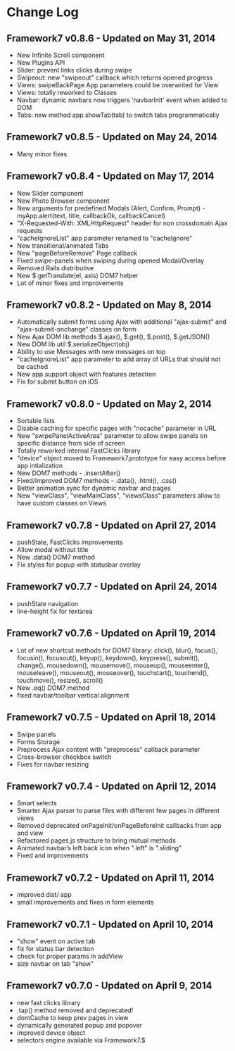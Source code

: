 # Change Log

## Framework7 v0.8.6 - Updated on May 31, 2014

* New Infinite Scroll component
* New Plugins API
* Slider: prevent links clicks during swipe
* Swipeout: new "swipeout" callback which returns opened progress
* Views: swipeBackPage App parameters could be overwrited for View
* Views: totally reworked to Classes
* Navbar: dynamic navbars now triggers 'navbarInit' event when added to DOM
* Tabs: new method app.showTab(tab) to switch tabs programmatically

## Framework7 v0.8.5 - Updated on May 24, 2014

* Many minor fixes 

## Framework7 v0.8.4 - Updated on May 17, 2014

*  New Slider component
*  New Photo Browser component
*  New arguments for predefined Modals (Alert, Confirm, Prompt) - myApp.alert(text, title, callbackOk, callbackCancel) 
*  "X-Requested-With: XMLHttpRequest" header for non crossdomain Ajax requests
*  "cacheIgnoreList" app parameter renamed to "cacheIgnore"
*  New transitional/animated Tabs
*  New "pageBeforeRemove" Page callback
*  Fixed swipe-panels when swiping during opened Modal/Overlay
*  Removed Rails distributive
*  New $.getTranslate(el, axis) DOM7 helper
*  Lot of minor fixes and improvements

## Framework7 v0.8.2 - Updated on May 8, 2014

*  Automatically submit forms using Ajax with additional "ajax-submit" and "ajax-submit-onchange" classes on form
*  New Ajax DOM lib methods $.ajax(), $.get(), $.post(), $.getJSON()
*  New DOM lib util $.serializeObject(obj)
*  Ability to use Messages with new messages on top
*  "cacheIgnoreList" app parameter to add array of URLs that should not be cached
*  New app.support object with features detection
*  Fix for submit button on iOS

## Framework7 v0.8.0 - Updated on May 2, 2014

  * Sortable lists
  * Disable caching for specific pages with "nocache" parameter in URL
  * New "swipePanelActiveArea" parameter to allow swipe panels on specific distance from side of screen
  * Totally reworked internal FastClicks library
  * "device" object moved to Framework7.prototype for easy access before app intialization
  * New DOM7 methods - .insertAfter()
  * Fixed/improved DOM7 methods - .data(), .html(), .css()
  * Better animation sync for dynamic navbar and pages
  * New "viewClass", "viewMainClass", "viewsClass" parameters allow to have custom classes on Views

## Framework7 v0.7.8 - Updated on April 27, 2014

  * pushState, FastClicks improvements
  * Allow modal without title
  * New .data() DOM7 method
  * Fix styles for popup with statusbar overlay

## Framework7 v0.7.7 - Updated on April 24, 2014

  * pushState navigation
  * line-height fix for textarea

## Framework7 v0.7.6 - Updated on April 19, 2014

  * Lot of new shortcut methods for DOM7 library: click(), blur(), focus(), focusin(), focusout(), keyup(), keydown(), keypress(), submit(), change(), mousedown(), mousemove(), mouseup(), mouseenter(), mouseleave(), mouseout(), mouseover(), touchstart(), touchend(), touchmove(), resize(), scroll()
  * New .eq() DOM7 method
  * fixed navbar/toolbar vertical alignment

## Framework7 v0.7.5 - Updated on April 18, 2014

  * Swipe panels
  * Forms Storage
  * Preprocess Ajax content with "preprocess" callback parameter
  * Cross-browser checkbox switch
  * Fixes for navbar resizing

## Framework7 v0.7.4 - Updated on April 12, 2014

  * Smart selects
  * Smarter Ajax parser to parse files with different few pages in different views
  * Removed deprecated onPageInit/onPageBeforeInit callbacks from app and view
  * Refactored pages.js structure to bring mutual methods
  * Animated navbar’s left back icon when ".left" is ".sliding"
  * Fixed and improvements

## Framework7 v0.7.2 - Updated on April 11, 2014
  
  * improved dist/ app
  * small improvements and fixes in form elements

## Framework7 v0.7.1 - Updated on April 10, 2014

  * "show" event on active tab
  * fix for status bar detection
  * check for proper params in addView
  * size navbar on tab "show"

## Framework7 v0.7.0 - Updated on April 9, 2014
  
  * new fast clicks library
  * .tap() method removed and deprecated!
  * domCache to keep prev pages in view
  * dynamically generated popup and popover
  * improved device object
  * selectors engine available via Framework7.$
  